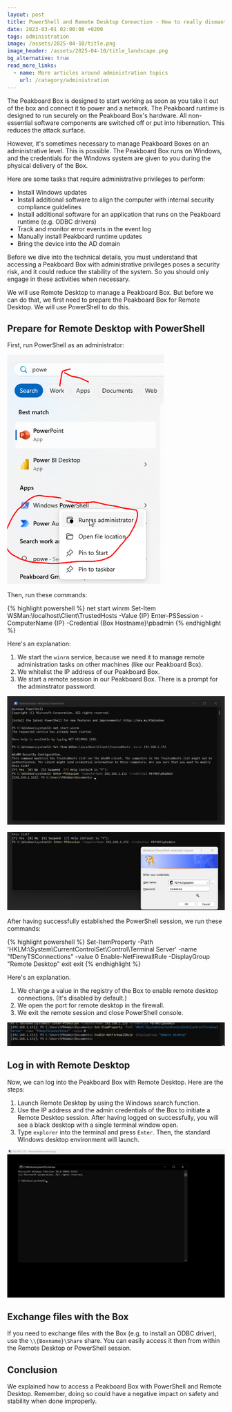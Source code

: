 ```yaml
---
layout: post
title: PowerShell and Remote Desktop Connection - How to really dismantle a Peakboard box
date: 2023-03-01 02:00:00 +0200
tags: administration
image: /assets/2025-04-10/title.png
image_header: /assets/2025-04-10/title_landscape.png
bg_alternative: true
read_more_links:
  - name: More articles around administration topics
    url: /category/administration
---
```

The Peakboard Box is designed to start working as soon as you take it out of the box and connect it to power and a network. The Peakboard runtime is designed to run securely on the Peakboard Box's hardware. All non-essential software components are switched off or put into hibernation. This reduces the attack surface.

However, it's sometimes necessary to manage Peakboard Boxes on an administrative level. This is possible. The Peakboard Box runs on Windows, and the credentials for the Windows system are given to you during the physical delivery of the Box.

Here are some tasks that require administrative privileges to perform:

- Install Windows updates
- Install additional software to align the computer with internal security compliance guidelines
- Install additional software for an application that runs on the Peakboard runtime (e.g. ODBC drivers)
- Track and monitor error events in the event log
- Manually install Peakboard runtime updates
- Bring the device into the AD domain

Before we dive into the technical details, you must understand that accessing a Peakboard Box with administrative privileges poses a security risk, and it could reduce the stability of the system. So you should only engage in these activities when necessary.

We will use Remote Desktop to manage a Peakboard Box. But before we can do that, we first need to prepare the Peakboard Box for Remote Desktop. We will use PowerShell to do this.

## Prepare for Remote Desktop with PowerShell

First, run PowerShell as an administrator:

![image](/assets/2025-04-10/010.png)

Then, run these commands:

{% highlight powershell %}
net start winrm
Set-Item WSMan:\localhost\Client\TrustedHosts -Value {IP}
Enter-PSSession -ComputerName {IP} -Credential {Box Hostname}\pbadmin
{% endhighlight %}

Here's an explanation:

1. We start the `winrm` service, because we need it to manage remote administration tasks on other machines (like our Peakboard Box).
2. We whitelist the IP address of our Peakboard Box.
3. We start a remote session in our Peakboard Box. There is a prompt for the adminstrator password.

![image](/assets/2025-04-10/020.png)

![image](/assets/2025-04-10/025.png)

After having successfully established the PowerShell session, we run these commands:

{% highlight powershell %}
Set-ItemProperty -Path 'HKLM:\System\CurrentControlSet\Control\Terminal Server' -name "fDenyTSConnections" -value 0
Enable-NetFirewallRule -DisplayGroup "Remote Desktop"
exit
exit
{% endhighlight %}

Here's an explanation.

1. We change a value in the registry of the Box to enable remote desktop connections. (It's disabled by default.)
2. We open the port for remote desktop in the firewall.
3. We exit the remote session and close PowerShell console.

![image](/assets/2025-04-10/030.png)

## Log in with Remote Desktop

Now, we can log into the Peakboard Box with Remote Desktop. Here are the steps:

1. Launch Remote Desktop by using the Windows search function. 
2. Use the IP address and the admin credentials of the Box to initiate a Remote Desktop session. After having logged on successfully, you will see a black desktop with a single terminal window open.
3. Type `explorer` into the terminal and press `Enter`. Then, the standard Windows desktop environment will launch.

![image](/assets/2025-04-10/040.png)

## Exchange files with the Box

If you need to exchange files with the Box (e.g. to install an ODBC driver), use the `\\{Boxname}\Share` share. You can easily access it then from within the Remote Desktop or PowerShell session.

## Conclusion

We explained how to access a Peakboard Box with PowerShell and Remote Desktop. Remember, doing so could have a negative impact on safety and stability when done improperly.